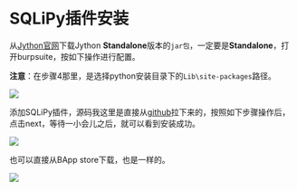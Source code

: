 # SQLiPy插件安装

从[Jython官网](https://www.jython.org/download)下载Jython **Standalone**版本的`jar包`，一定要是**Standalone**，打开burpsuite，按如下操作进行配置。

**注意**：在步骤4那里，是选择python安装目录下的`Lib\site-packages`路径。

![](https://borinboy.oss-cn-shanghai.aliyuncs.com/xntz/20210825103317.png)

添加SQLiPy插件，源码我这里是直接从[github](https://github.com/codewatchorg/sqlipy)拉下来的，按照如下步骤操作后，点击next，等待一小会儿之后，就可以看到安装成功。

![](https://borinboy.oss-cn-shanghai.aliyuncs.com/xntz/20210825104242.png)

也可以直接从BApp store下载，也是一样的。

![](https://borinboy.oss-cn-shanghai.aliyuncs.com/xntz/20210825104912.png)
